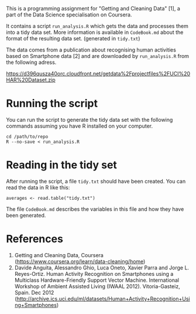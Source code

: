 This is a programming assignment for "Getting and Cleaning Data" [1], a part of
the Data Science specialisation on Coursera.

It contains a script `run_analysis.R` which gets the data and processes them
into a tidy data set. More information is available in `CodeBook.md` about the
format of the resulting data set. (generated in `tidy.txt`)

The data comes from a publication about recognising human activities based on
Smartphone data [2] and are downloaded by `run_analysis.R` from the following
adress.

https://d396qusza40orc.cloudfront.net/getdata%2Fprojectfiles%2FUCI%20HAR%20Dataset.zip

# Running the script

You can run the script to generate the tidy data set with the following
commands assuming you have R installed on your computer.

```
cd /path/to/repo
R --no-save < run_analysis.R
```

# Reading in the tidy set

After running the script, a file `tidy.txt` should have been created. You can
read the data in R like this:

```
averages <- read.table("tidy.txt")
```

The file `CodeBook.md` describes the variables in this file and how they have
been generated.

# References

1. Getting and Cleaning Data, Coursera (https://www.coursera.org/learn/data-cleaning/home)
2. Davide Anguita, Alessandro Ghio, Luca Oneto, Xavier Parra and Jorge L. Reyes-Ortiz. Human Activity Recognition on Smartphones using a Multiclass Hardware-Friendly Support Vector Machine. International Workshop of Ambient Assisted Living (IWAAL 2012). Vitoria-Gasteiz, Spain. Dec 2012 (http://archive.ics.uci.edu/ml/datasets/Human+Activity+Recognition+Using+Smartphones)
